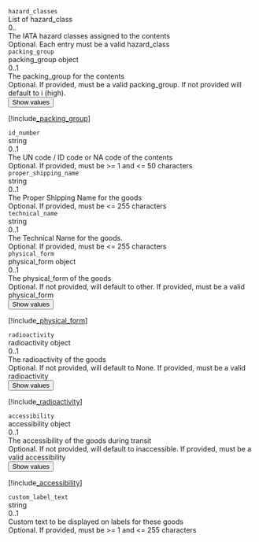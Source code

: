 <div class="property">
    <div class="name"><code>hazard_classes</code></div>
    <div class="type">List of hazard_class</div>
    <div class="occurs">0..</div>
    <div class="description">The IATA hazard classes assigned to the contents</div>
    <div class="validation">Optional. Each entry must be a valid hazard_class</div>
</div>
<div class="property">
    <div class="name"><code>packing_group</code></div>
    <div class="type">packing_group object</div>
    <div class="occurs">0..1</div>
    <div class="description">The packing_group for the contents</div>
    <div class="validation">Optional. If provided, must be a valid packing_group. If not provided will default to i (high).</div>     
    <div class="dropdown"> 
        <button onclick="dropFunction(this)">Show values</button>
        <div class="dropdown-content">

[!include[_packing_group](_packing_group.md)]
</div>
    </div>              
</div>
<div class="property">
    <div class="name"><code>id_number</code></div>
    <div class="type">string</div>
    <div class="occurs">0..1</div>
    <div class="description">The UN code / ID code or NA code of the contents</div>
    <div class="validation">Optional. If provided, must be >= 1 and <= 50 characters</div>
</div>
<div class="property">
    <div class="name"><code>proper_shipping_name</code></div>
    <div class="type">string</div>
    <div class="occurs">0..1</div>
    <div class="description">The Proper Shipping Name for the goods</div>
    <div class="validation">Optional. If provided, must be <= 255 characters</div>
</div>
<div class="property">
    <div class="name"><code>technical_name</code></div>
    <div class="type">string</div>
    <div class="occurs">0..1</div>
    <div class="description">The Technical Name for the goods.	</div>
    <div class="validation">Optional. If provided, must be <= 255 characters</div>
</div>
<div class="property">
    <div class="name"><code>physical_form</code></div>
    <div class="type">physical_form object</div>
    <div class="occurs">0..1</div>
    <div class="description">The physical_form of the goods</div>
    <div class="validation">Optional. If not provided, will default to other. If provided, must be a valid physical_form</div>     
    <div class="dropdown"> 
        <button onclick="dropFunction(this)">Show values</button>
        <div class="dropdown-content">

[!include[_physical_form](_physical_form.md)]
</div>
    </div>              
</div>
<div class="property">
    <div class="name"><code>radioactivity</code></div>
    <div class="type">radioactivity object</div>
    <div class="occurs">0..1</div>
    <div class="description">The radioactivity of the goods</div>
    <div class="validation">Optional. If not provided, will default to None. If provided, must be a valid radioactivity</div>     
    <div class="dropdown"> 
        <button onclick="dropFunction(this)">Show values</button>
        <div class="dropdown-content">

[!include[_radioactivity](_radioactivity.md)]
</div>
    </div>              
</div>
<div class="property">
    <div class="name"><code>accessibility</code></div>
    <div class="type">accessibility object</div>
    <div class="occurs">0..1</div>
    <div class="description">The accessibility of the goods during transit</div>
    <div class="validation">Optional. If not provided, will default to inaccessible. If provided, must be a valid accessibility</div>     
    <div class="dropdown"> 
        <button onclick="dropFunction(this)">Show values</button>
        <div class="dropdown-content">

[!include[_accessibility](_accessibility.md)]
</div>
    </div>              
</div>
<div class="property">
    <div class="name"><code>custom_label_text</code></div>
    <div class="type">string</div>
    <div class="occurs">0..1</div>
    <div class="description">Custom text to be displayed on labels for these goods</div>
    <div class="validation">Optional. If provided, must be >= 1 and <= 255 characters</div>
</div>